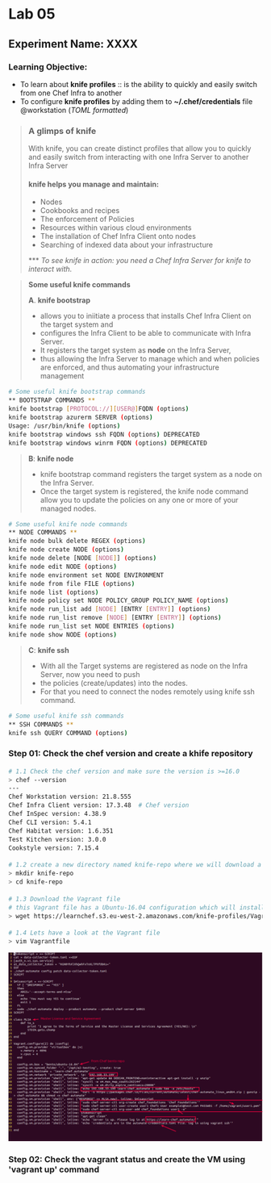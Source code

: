 # Lab 05
## Experiment Name: XXXX
### Learning Objective:
- To learn about **knife profiles** :: is the ability to quickly and easily switch from one Chef Infra to another
- To configure **knife profiles** by adding them to **~/.chef/credentials** file @workstation (_TOML formatted_)

> ### A glimps of knife
> With knife, you can create distinct profiles that allow you to quickly and easily switch from interacting with one Infra Server to another Infra Server
>
> #### knife helps you manage and maintain:
> - Nodes
> - Cookbooks and recipes
> - The enforcement of Policies
> - Resources within various cloud environments
> - The installation of Chef Infra Client onto nodes
> - Searching of indexed data about your infrastructure
>
> *** _To see knife in action: you need a Chef Infra Server for knife to interact with._

> **Some useful knife commands**
>
> **A**. **knife bootstrap**
> - allows you to iniitiate a process that installs Chef Infra Client on the target system and
> - configures the Infra Client to be able to communicate with Infra Server.
> - It registers the target system as **node** on the Infra Server,
> - thus allowing the Infra Server to manage which and when policies are enforced, and thus automating your infrastructure management
```bash
# Some useful knife bootstrap commands
** BOOTSTRAP COMMANDS **
knife bootstrap [PROTOCOL://][USER@]FQDN (options)
knife bootstrap azurerm SERVER (options)
Usage: /usr/bin/knife (options)
knife bootstrap windows ssh FQDN (options) DEPRECATED
knife bootstrap windows winrm FQDN (options) DEPRECATED
```

> **B**: **knife node**
> - knife bootstrap command registers the target system as a node on the Infra Server.
> - Once the target system is registered, the knife node command allow you to update the policies on any one or more of your managed nodes.
```bash
# Some useful knife node commands
** NODE COMMANDS **
knife node bulk delete REGEX (options)
knife node create NODE (options)
knife node delete [NODE [NODE]] (options)
knife node edit NODE (options)
knife node environment set NODE ENVIRONMENT
knife node from file FILE (options)
knife node list (options)
knife node policy set NODE POLICY_GROUP POLICY_NAME (options)
knife node run_list add [NODE] [ENTRY [ENTRY]] (options)
knife node run_list remove [NODE] [ENTRY [ENTRY]] (options)
knife node run_list set NODE ENTRIES (options)
knife node show NODE (options)
```

> **C**: **knife ssh**
> - With all the Target systems are registered as node on the Infra Server, now you need to push
> - the policies (create/updates) into the nodes.
> - For that you need to connect the nodes remotely using knife ssh command.
```bash
# Some useful knife ssh commands
** SSH COMMANDS **
knife ssh QUERY COMMAND (options)

```

### Step 01: Check the chef version and create a khife repository
```bash
# 1.1 Check the chef version and make sure the version is >=16.0
> chef --version
---
Chef Workstation version: 21.8.555
Chef Infra Client version: 17.3.48  # Chef version
Chef InSpec version: 4.38.9
Chef CLI version: 5.4.1
Chef Habitat version: 1.6.351
Test Kitchen version: 3.0.0
Cookstyle version: 7.15.4

# 1.2 create a new directory named knife-repo where we will download a preconfigured Vagrant file
> mkdir knife-repo
> cd knife-repo

# 1.3 Download the Vagrant file
# this Vagrant file has a Ubuntu-16.04 configuration which will install Chef Automate server into the workstation
> wget https://learnchef.s3.eu-west-2.amazonaws.com/knife-profiles/Vagrantfile

# 1.4 Lets have a look at the Vagrant file
> vim Vagrantfile
```
![](images/knife-Vagrant.png)

### Step 02: Check the vagrant status and create the VM using 'vagrant up' command
